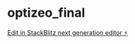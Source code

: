 # optizeo_final

[Edit in StackBlitz next generation editor ⚡️](https://stackblitz.com/~/github.com/alexandrejos2/optizeo_final)